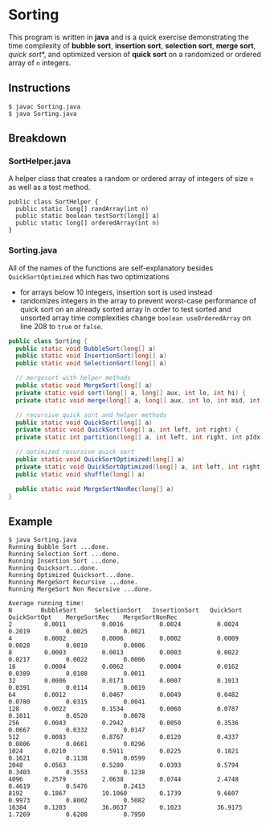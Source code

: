 # Sorting
This program is written in **java** and is a quick exercise demonstrating the time complexity of **bubble sort**, **insertion sort**, **selection sort**, **merge sort**, *quick sort**, and optimized version of **quick sort** on a randomized or ordered array of `n` integers.

## Instructions
```
$ javac Sorting.java
$ java Sorting.java
```

## Breakdown
### SortHelper.java
A helper class that creates a random or ordered array of integers of size `n` as well as a test method.
```
public class SortHelper {
  public static long[] randArray(int n)
  public static boolean testSort(long[] a)
  public static long[] orderedArray(int n)
}
```

### Sorting.java
All of the names of the functions are self-explanatory besides `QuickSortOptimized` which has two optimizations
- for arrays below 10 integers, insertion sort is used instead
- randomizes integers in the array to prevent worst-case performance of quick sort on an already sorted array
In order to test sorted and unsorted array time complexities change `boolean useOrderedArray` on line 208 to `true` or `false`.
``` java
public class Sorting {
  public static void BubbleSort(long[] a)
  public static void InsertionSort(long[] a)
  public static void SelectionSort(long[] a)

  // mergesort with helper methods
  public static void MergeSort(long[] a)
  private static void sort(long[] a, long[] aux, int lo, int hi) {
  private static void merge(long[] a, long[] aux, int lo, int mid, int hi)

  // recursive quick sort and helper methods
  public static void QuickSort(long[] a)
  private static void QuickSort(long[] a, int left, int right) {
  private static int partition(long[] a, int left, int right, int pIdx)

  // optimized recursive quick sort
  public static void QuickSortOptimized(long[] a)
  private static void QuickSortOptimized(long[] a, int left, int right)
  public static void shuffle(long[] a)

  public static void MergeSortNonRec(long[] a)
}
```

## Example
```
$ java Sorting.java
Running Bubble Sort ...done.
Running Selection Sort ...done.
Running Insertion Sort ...done.
Running Quicksort...done.
Running Optimized Quicksort...done.
Running MergeSort Recursive ...done.
Running MergeSort Non Recursive ...done.

Average running time:
N        BubbleSort     SelectionSort   InsertionSort   QuickSort       QuickSortOpt    MergeSortRec    MergeSortNonRec
2         0.0011          0.0016          0.0024          0.0024          0.2019          0.0025          0.0021          
4         0.0002          0.0006          0.0002          0.0009          0.0028          0.0010          0.0006          
8         0.0003          0.0013          0.0003          0.0022          0.0217          0.0022          0.0006          
16        0.0004          0.0062          0.0004          0.0162          0.0389          0.0108          0.0011          
32        0.0006          0.0173          0.0007          0.1013          0.0391          0.0114          0.0019          
64        0.0012          0.0467          0.0049          0.0482          0.0780          0.0315          0.0041          
128       0.0022          0.1534          0.0060          0.0787          0.1011          0.0520          0.0078          
256       0.0043          0.2942          0.0050          0.3536          0.0667          0.0332          0.0147          
512       0.0083          0.8767          0.0120          0.4337          0.0806          0.0661          0.0296          
1024      0.0210          0.5911          0.0225          0.1821          0.1621          0.1138          0.0599          
2048      0.0563          0.5280          0.0393          0.5794          0.3403          0.3553          0.1238          
4096      0.2579          2.0638          0.0744          2.4748          0.4619          0.5476          0.2413          
8192      0.1867          10.1060         0.1739          9.6607          0.9973          0.8002          0.5082          
16384     0.1203          36.0637         0.1023          36.9175         1.7269          0.6208          0.7950 
```
